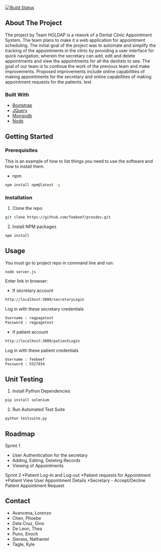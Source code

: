 
[![Build Status](https://travis-ci.com/LorenzoCA1/prosdev.svg?branch=Development)](https://travis-ci.com/LorenzoCA1/prosdev)

## About The Project
The project by Team HOLDAP is a rework of a Dental Clinic Appointment System. The team plans to make it a web application for appointment scheduling. The initial goal of the project was to automate and simplify the tracking of the appointments in the clinic by providing a user interface for quick navigation, wherein the secretary can add, edit and delete appointments and view the appointments for all the dentists to see. The goal of our team is to continue the work of the previous team and make improvements. Proposed improvements include online capabilities of making appointments for the secretary and online capabilities of making appointment requests for the patients. test

### Built With

* [Bootstrap](https://getbootstrap.com)
* [JQuery](https://jquery.com)
* [Mongodb](https://www.mongodb.com/cloud/atlas)
* [Node](https://nodejs.org/en/)

## Getting Started


### Prerequisites

This is an example of how to list things you need to use the software and how to install them.
* npm
```sh
npm install npm@latest -g
```

### Installation
 
1. Clone the repo
```sh
git clone https://github.com/feebeef/prosdev.git
```
2. Install NPM packages
```sh
npm install
```
## Usage
You must go to project repo in command line and run:
```sh
node server.js 
```
Enter link in browser:
- If secretary account
```sh
http://localhost:3000/secretaryLogin
```
  Log in with these secretary credentials
```sh
Username : regpagetest
Password : regpagetest
```
- If patient account
```sh
http://localhost:3000/patientLogin
```
  Log in with these patient credentials
```sh
Username : feebeef
Password : 5527834
```
## Unit Testing

1. Install Python Dependencies
```sh
pip install selenium 
```
2. Run Automated Test Suite
```sh
python testsuite.py
```
## Roadmap

Sprint 1
* User Authentication for the secretary
* Adding, Editing, Deleting Records
* Viewing of Appointments

Sprint 2
*Patient Log-In and Log-out
*Patient requests for Appointment
*Patient View User Appointment Details
*Secretary - Accept/Decline Patient Appointment Request

## Contact

* Avancena, Lorenzo
* Chen, Phoebe
* Dela Cruz, Gino
* De Leon, Thea
* Puno, Enoch
* Sierass, Nathaniel
* Tagle, Kyle
